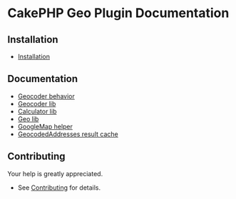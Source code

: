 # CakePHP Geo Plugin Documentation

## Installation
* [Installation](Install.md)

## Documentation
* [Geocoder behavior](Behavior/Geocoder.md)
* [Geocoder lib](Geocoder/Geocoder.md)
* [Calculator lib](Geocoder/Calculator.md)
* [Geo lib](Geocoder/Geo.md)
* [GoogleMap helper](Helper/GoogleMap.md)
* [GeocodedAddresses result cache](Model/GeocodedAddresses.md)

## Contributing
Your help is greatly appreciated.

* See [Contributing](Contributing.md) for details.
